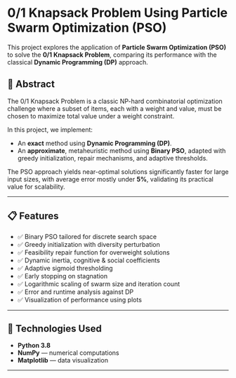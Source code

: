 # 0/1 Knapsack Problem Using Particle Swarm Optimization (PSO)

This project explores the application of **Particle Swarm Optimization (PSO)** to solve the **0/1 Knapsack Problem**, comparing its performance with the classical **Dynamic Programming (DP)** approach.

## 🚀 Abstract

The 0/1 Knapsack Problem is a classic NP-hard combinatorial optimization challenge where a subset of items, each with a weight and value, must be chosen to maximize total value under a weight constraint. 

In this project, we implement:
- An **exact** method using **Dynamic Programming (DP)**.
- An **approximate**, metaheuristic method using **Binary PSO**, adapted with greedy initialization, repair mechanisms, and adaptive thresholds.

The PSO approach yields near-optimal solutions significantly faster for large input sizes, with average error mostly under **5%**, validating its practical value for scalability.

---

## 📋 Features

- ✅ Binary PSO tailored for discrete search space
- ✅ Greedy initialization with diversity perturbation
- ✅ Feasibility repair function for overweight solutions
- ✅ Dynamic inertia, cognitive & social coefficients
- ✅ Adaptive sigmoid thresholding
- ✅ Early stopping on stagnation
- ✅ Logarithmic scaling of swarm size and iteration count
- ✅ Error and runtime analysis against DP
- ✅ Visualization of performance using plots

---

## 🧠 Technologies Used

- **Python 3.8**
- **NumPy** — numerical computations
- **Matplotlib** — data visualization

---
